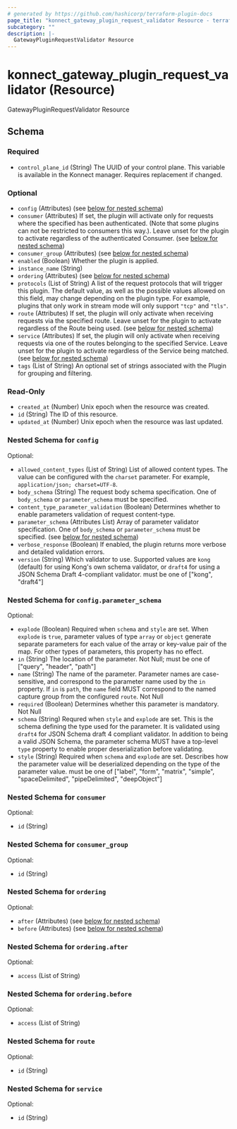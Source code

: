 ```yaml
---
# generated by https://github.com/hashicorp/terraform-plugin-docs
page_title: "konnect_gateway_plugin_request_validator Resource - terraform-provider-konnect"
subcategory: ""
description: |-
  GatewayPluginRequestValidator Resource
---
```


# konnect_gateway_plugin_request_validator (Resource)

GatewayPluginRequestValidator Resource



<!-- schema generated by tfplugindocs -->
## Schema

### Required

- `control_plane_id` (String) The UUID of your control plane. This variable is available in the Konnect manager. Requires replacement if changed.

### Optional

- `config` (Attributes) (see [below for nested schema](#nestedatt--config))
- `consumer` (Attributes) If set, the plugin will activate only for requests where the specified has been authenticated. (Note that some plugins can not be restricted to consumers this way.). Leave unset for the plugin to activate regardless of the authenticated Consumer. (see [below for nested schema](#nestedatt--consumer))
- `consumer_group` (Attributes) (see [below for nested schema](#nestedatt--consumer_group))
- `enabled` (Boolean) Whether the plugin is applied.
- `instance_name` (String)
- `ordering` (Attributes) (see [below for nested schema](#nestedatt--ordering))
- `protocols` (List of String) A list of the request protocols that will trigger this plugin. The default value, as well as the possible values allowed on this field, may change depending on the plugin type. For example, plugins that only work in stream mode will only support `"tcp"` and `"tls"`.
- `route` (Attributes) If set, the plugin will only activate when receiving requests via the specified route. Leave unset for the plugin to activate regardless of the Route being used. (see [below for nested schema](#nestedatt--route))
- `service` (Attributes) If set, the plugin will only activate when receiving requests via one of the routes belonging to the specified Service. Leave unset for the plugin to activate regardless of the Service being matched. (see [below for nested schema](#nestedatt--service))
- `tags` (List of String) An optional set of strings associated with the Plugin for grouping and filtering.

### Read-Only

- `created_at` (Number) Unix epoch when the resource was created.
- `id` (String) The ID of this resource.
- `updated_at` (Number) Unix epoch when the resource was last updated.

<a id="nestedatt--config"></a>
### Nested Schema for `config`

Optional:

- `allowed_content_types` (List of String) List of allowed content types. The value can be configured with the `charset` parameter. For example, `application/json; charset=UTF-8`.
- `body_schema` (String) The request body schema specification. One of `body_schema` or `parameter_schema` must be specified.
- `content_type_parameter_validation` (Boolean) Determines whether to enable parameters validation of request content-type.
- `parameter_schema` (Attributes List) Array of parameter validator specification. One of `body_schema` or `parameter_schema` must be specified. (see [below for nested schema](#nestedatt--config--parameter_schema))
- `verbose_response` (Boolean) If enabled, the plugin returns more verbose and detailed validation errors.
- `version` (String) Which validator to use. Supported values are `kong` (default) for using Kong's own schema validator, or `draft4` for using a JSON Schema Draft 4-compliant validator. must be one of ["kong", "draft4"]

<a id="nestedatt--config--parameter_schema"></a>
### Nested Schema for `config.parameter_schema`

Optional:

- `explode` (Boolean) Required when `schema` and `style` are set. When `explode` is `true`, parameter values of type `array` or `object` generate separate parameters for each value of the array or key-value pair of the map. For other types of parameters, this property has no effect.
- `in` (String) The location of the parameter. Not Null; must be one of ["query", "header", "path"]
- `name` (String) The name of the parameter. Parameter names are case-sensitive, and correspond to the parameter name used by the `in` property. If `in` is `path`, the `name` field MUST correspond to the named capture group from the configured `route`. Not Null
- `required` (Boolean) Determines whether this parameter is mandatory. Not Null
- `schema` (String) Requred when `style` and `explode` are set. This is the schema defining the type used for the parameter. It is validated using `draft4` for JSON Schema draft 4 compliant validator. In addition to being a valid JSON Schema, the parameter schema MUST have a top-level `type` property to enable proper deserialization before validating.
- `style` (String) Required when `schema` and `explode` are set. Describes how the parameter value will be deserialized depending on the type of the parameter value. must be one of ["label", "form", "matrix", "simple", "spaceDelimited", "pipeDelimited", "deepObject"]



<a id="nestedatt--consumer"></a>
### Nested Schema for `consumer`

Optional:

- `id` (String)


<a id="nestedatt--consumer_group"></a>
### Nested Schema for `consumer_group`

Optional:

- `id` (String)


<a id="nestedatt--ordering"></a>
### Nested Schema for `ordering`

Optional:

- `after` (Attributes) (see [below for nested schema](#nestedatt--ordering--after))
- `before` (Attributes) (see [below for nested schema](#nestedatt--ordering--before))

<a id="nestedatt--ordering--after"></a>
### Nested Schema for `ordering.after`

Optional:

- `access` (List of String)


<a id="nestedatt--ordering--before"></a>
### Nested Schema for `ordering.before`

Optional:

- `access` (List of String)



<a id="nestedatt--route"></a>
### Nested Schema for `route`

Optional:

- `id` (String)


<a id="nestedatt--service"></a>
### Nested Schema for `service`

Optional:

- `id` (String)
